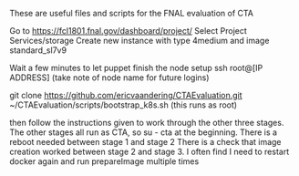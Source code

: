 These are useful files and scripts for the FNAL evaluation of CTA


Go to https://fcl1801.fnal.gov/dashboard/project/ 
Select Project Services/storage
Create new instance with type 4medium and image standard_sl7v9

Wait a few minutes to let puppet finish the node setup
ssh root@[IP ADDRESS] (take note of node name for future logins)

git clone https://github.com/ericvaandering/CTAEvaluation.git
~/CTAEvaluation/scripts/bootstrap_k8s.sh (this runs as root)
 
then follow the instructions given to work through the other three stages. 
The other stages all run as CTA, so su - cta at the beginning. There is a reboot needed between stage 1 and stage 2 
There is a check that image creation worked between stage 2 and stage 3. I often find I need to restart docker again and run prepareImage multiple times

